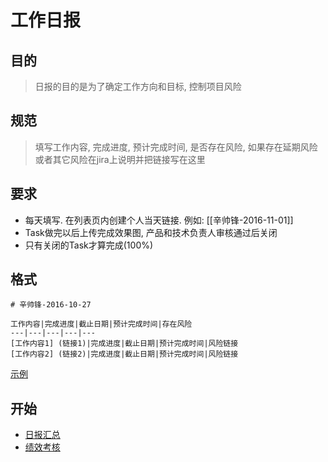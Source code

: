 # 工作日报

## 目的
  > 日报的目的是为了确定工作方向和目标, 控制项目风险

## 规范
  > 填写工作内容, 完成进度, 预计完成时间, 是否存在风险, 如果存在延期风险或者其它风险在jira上说明并把链接写在这里

## 要求
* 每天填写. 在列表页内创建个人当天链接. 例如: [[辛帅锋-2016-11-01]]
* Task做完以后上传完成效果图, 产品和技术负责人审核通过后关闭
* 只有关闭的Task才算完成(100%)

## 格式

```
# 辛帅锋-2016-10-27

工作内容|完成进度|截止日期|预计完成时间|存在风险
---|---|---|---|---
[工作内容1] (链接1)|完成进度|截止日期|预计完成时间|风险链接
[工作内容2] (链接2)|完成进度|截止日期|预计完成时间|风险链接

```
[示例](https://github.com/chuanjiabao1981/DailyReport/wiki/%E6%97%A5%E6%8A%A5%E7%A4%BA%E4%BE%8B)

## 开始

* [日报汇总](https://github.com/chuanjiabao1981/DailyReport/wiki/%E6%97%A5%E6%8A%A5%E6%B1%87%E6%80%BB)
* [绩效考核](https://github.com/chuanjiabao1981/DailyReport/blob/master/%E7%BB%A9%E6%95%88%E8%80%83%E6%A0%B8.md)
